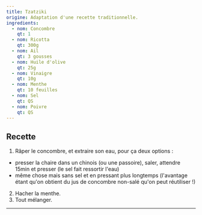 ```yaml
---
title: Tzatziki
origine: Adaptation d'une recette traditionnelle.
ingredients:
  - nom: Concombre
    qt: 1
  - nom: Ricotta
    qt: 300g
  - nom: Ail
    qt: 3 gousses
  - nom: Huile d'olive
    qt: 25g
  - nom: Vinaigre
    qt: 10g
  - nom: Menthe
    qt: 10 feuilles
  - nom: Sel
    qt: QS
  - nom: Poivre
    qt: QS
---
```


Recette
-------

1. Râper le concombre, et extraire son eau, pour ça deux options :
  - presser la chaire dans un chinois (ou une passoire), saler, attendre 15min et presser (le sel fait ressortir l'eau)
  - même chose mais sans sel et en pressant plus longtemps (l'avantage étant qu'on obtient du jus de concombre non-salé qu'on peut réutiliser !)
2. Hacher la menthe.
3. Tout mélanger.
---

